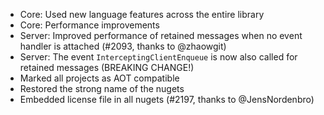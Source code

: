 * Core: Used new language features across the entire library
* Core: Performance improvements
* Server: Improved performance of retained messages when no event handler is attached (#2093, thanks to @zhaowgit)
* Server: The event `InterceptingClientEnqueue` is now also called for retained messages (BREAKING CHANGE!)
* Marked all projects as AOT compatible
* Restored the strong name of the nugets
* Embedded license file in all nugets (#2197, thanks to @JensNordenbro)
